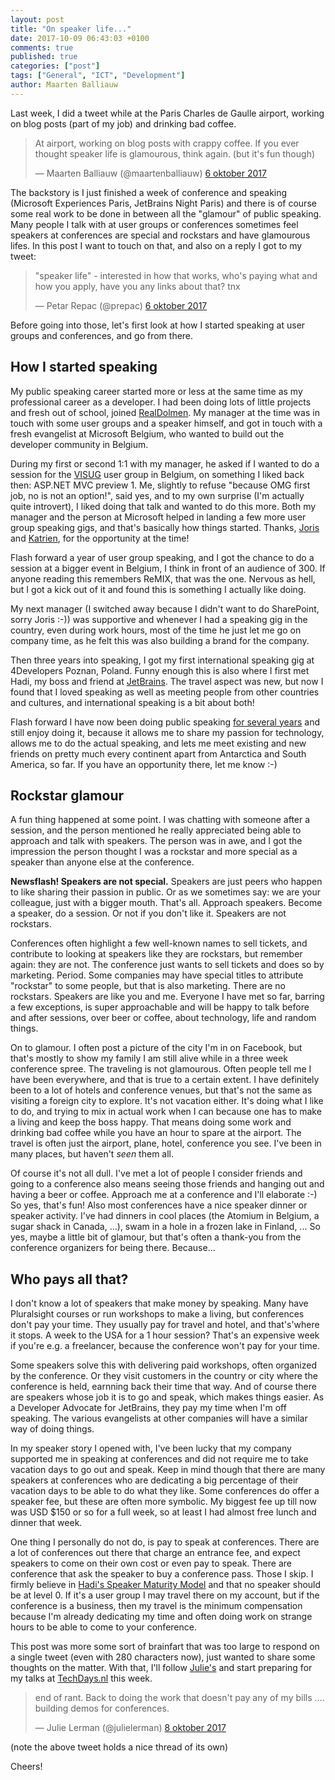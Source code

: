 ```yaml
---
layout: post
title: "On speaker life..."
date: 2017-10-09 06:43:03 +0100
comments: true
published: true
categories: ["post"]
tags: ["General", "ICT", "Development"]
author: Maarten Balliauw
---
```


Last week, I did a tweet while at the Paris Charles de Gaulle airport, working on blog posts (part of my job) and drinking bad coffee.

<blockquote class="twitter-tweet" data-lang="nl"><p lang="en" dir="ltr">At airport, working on blog posts with crappy coffee. If you ever thought speaker life is glamourous, think again. (but it&#39;s fun though)</p>&mdash; Maarten Balliauw (@maartenballiauw) <a href="https://twitter.com/maartenballiauw/status/916191768709943296?ref_src=twsrc%5Etfw">6 oktober 2017</a></blockquote>
<script async src="//platform.twitter.com/widgets.js" charset="utf-8"></script>

The backstory is I just finished a week of conference and speaking (Microsoft Experiences Paris, JetBrains Night Paris) and there is of course some real work to be done in between all the "glamour" of public speaking. Many people I talk with at user groups or conferences sometimes feel speakers at conferences are special and rockstars and have glamourous lifes. In this post I want to touch on that, and also on a reply I got to my tweet:

<blockquote class="twitter-tweet" data-lang="nl"><p lang="en" dir="ltr">&quot;speaker life&quot; - interested in how that works, who&#39;s paying what and how you apply, have you any links about that? tnx</p>&mdash; Petar Repac (@prepac) <a href="https://twitter.com/prepac/status/916209204372869120?ref_src=twsrc%5Etfw">6 oktober 2017</a></blockquote>
<script async src="//platform.twitter.com/widgets.js" charset="utf-8"></script>

Before going into those, let's first look at how I started speaking at user groups and conferences, and go from there.

## How I started speaking

My public speaking career started more or less at the same time as my professional career as a developer. I had been doing lots of little projects and fresh out of school, joined [RealDolmen](http://www.realdolmen.com). My manager at the time was in touch with some user groups and a speaker himself, and got in touch with a fresh evangelist at Microsoft Belgium, who wanted to build out the developer community in Belgium.

During my first or second 1:1 with my manager, he asked if I wanted to do a session for the [VISUG](http://www.visug.be) user group in Belgium, on something I liked back then: ASP.NET MVC preview 1. Me, slightly to refuse "because OMG first job, no is not an option!", said yes, and to my own surprise (I'm actually quite introvert), I liked doing that talk and wanted to do this more. Both my manager and the person at Microsoft helped in landing a few more user group speaking gigs, and that's basically how things started. Thanks, [Joris](https://twitter.com/jopxtwits) and [Katrien](https://twitter.com/katriendg), for the opportunity at the time!

Flash forward a year of user group speaking, and I got the chance to do a session at a bigger event in Belgium, I think in front of an audience of 300. If anyone reading this remembers ReMIX, that was the one. Nervous as hell, but I got a kick out of it and found this is something I actually like doing.

My next manager (I switched away because I didn't want to do SharePoint, sorry Joris :-)) was supportive and whenever I had a speaking gig in the country, even during work hours, most of the time he just let me go on company time, as he felt this was also building a brand for the company.

Then three years into speaking, I got my first international speaking gig at 4Developers Poznan, Poland. Funny enough this is also where I first met Hadi, my boss and friend at [JetBrains](https://www.jetbrains.com). The travel aspect was new, but now I found that I loved speaking as well as meeting people from other countries and cultures, and international speaking is a bit about both!

Flash forward I have now been doing public speaking [for several years](https://blog.maartenballiauw.be/talks-presentations.html) and still enjoy doing it, because it allows me to share my passion for technology, allows me to do the actual speaking, and lets me meet existing and new friends on pretty much every continent apart from Antarctica and South America, so far. If you have an opportunity there, let me know :-)

## Rockstar glamour

A fun thing happened at some point. I was chatting with someone after a session, and the person mentioned he really appreciated being able to approach and talk with speakers. The person was in awe, and I got the impression the person thought I was a rockstar and more special as a speaker than anyone else at the conference.

**Newsflash! Speakers are not special.** Speakers are just peers who happen to like sharing their passion in public. Or as we sometimes say: we are your colleague, just with a bigger mouth. That's all. Approach speakers. Become a speaker, do a session. Or not if you don't like it. Speakers are not rockstars.

Conferences often highlight a few well-known names to sell tickets, and contribute to looking at speakers like they are rockstars, but remember again: they are not. The conference just wants to sell tickets and does so by marketing. Period. Some companies may have special titles to attribute "rockstar" to some people, but that is also marketing. There are no rockstars. Speakers are like you and me. Everyone I have met so far, barring a few exceptions, is super approachable and will be happy to talk before and after sessions, over beer or coffee, about technology, life and random things.

On to glamour. I often post a picture of the city I'm in on Facebook, but that's mostly to show my family I am still alive while in a three week conference spree. The traveling is not glamourous. Often people tell me I have been everywhere, and that is true to a certain extent. I have definitely been to a lot of hotels and conference venues, but that's not the same as visiting a foreign city to explore. It's not vacation either. It's doing what I like to do, and trying to mix in actual work when I can because one has to make a living and keep the boss happy. That means doing some work and drinking bad coffee while you have an hour to spare at the airport. The travel is often just the airport, plane, hotel, conference you see. I've been in many places, but haven't *seen* them all.

Of course it's not all dull. I've met a lot of people I consider friends and going to a conference also means seeing those friends and hanging out and having a beer or coffee. Approach me at a conference and I'll elaborate :-) So yes, that's fun! Also most conferences have a nice speaker dinner or speaker activity. I've had dinners in cool places (the Atomium in Belgium, a sugar shack in Canada, ...), swam in a hole in a frozen lake in Finland, ... So yes, maybe a little bit of glamour, but that's often a thank-you from the conference organizers for being there. Because...

## Who pays all that?

I don't know a lot of speakers that make money by speaking. Many have Pluralsight courses or run workshops to make a living, but conferences don't pay your time. They usually pay for travel and hotel, and that's'where it stops. A week to the USA for a 1 hour session? That's an expensive week if you're e.g. a freelancer, because the conference won't pay for your time.

Some speakers solve this with delivering paid workshops, often organized by the conference. Or they visit customers in the country or city where the conference is held, earnning back their time that way. And of course there are speakers whose job it is to go and speak, which makes things easier. As a Developer Advocate for JetBrains, they pay my time when I'm off speaking. The various evangelists at other companies will have a similar way of doing things.

In my speaker story I opened with, I've been lucky that my company supported me in speaking at conferences and did not require me to take vacation days to go out and speak. Keep in mind though that there are many speakers at conferences who are dedicating a big percentage of their vacation days to be able to do what they like. Some conferences do offer a speaker fee, but these are often more symbolic. My biggest fee up till now was USD $150 or so for a full week, so at least I had almost free lunch and dinner that week.

One thing I personally do not do, is pay to speak at conferences. There are a lot of conferences out there that charge an entrance fee, and expect speakers to come on their own cost or even pay to speak. There are conference that ask the speaker to buy a conference pass. Those I skip. I firmly believe in [Hadi's Speaker Maturity Model](http://hadihariri.com/2013/11/12/the-speaker-maturity-model/) and that no speaker should be at level 0. If it's a user group I may travel there on my account, but if the conference is a business, then my travel is the minimum compensation because I'm already dedicating my time and often doing work on strange hours to be able to come to your conference.

This post was more some sort of brainfart that was too large to respond on a single tweet (even with 280 characters now), just wanted to share some thoughts on the matter. With that, I'll follow [Julie's](https://www.twitter.com/julielerman) and start preparing for my talks at [TechDays.nl](https://www.techdays.nl) this week.

<blockquote class="twitter-tweet" data-lang="nl"><p lang="en" dir="ltr">end of rant. Back to doing the work that doesn&#39;t pay any of my bills .... building demos for conferences.</p>&mdash; Julie Lerman (@julielerman) <a href="https://twitter.com/julielerman/status/917014861078499328?ref_src=twsrc%5Etfw">8 oktober 2017</a></blockquote>
<script async src="//platform.twitter.com/widgets.js" charset="utf-8"></script>

(note the above tweet holds a nice thread of its own)

Cheers!
